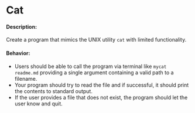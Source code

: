 # Cat

#### Description:

Create a program that mimics the UNIX utility `cat` with limited functionality.

#### Behavior:

-   Users should be able to call the program via terminal like `mycat readme.md` providing a single argument containing a valid path to a filename.
-   Your program should try to read the file and if successful, it should print the contents to standard output.
-   If the user provides a file that does not exist, the program should let the user know and quit.
